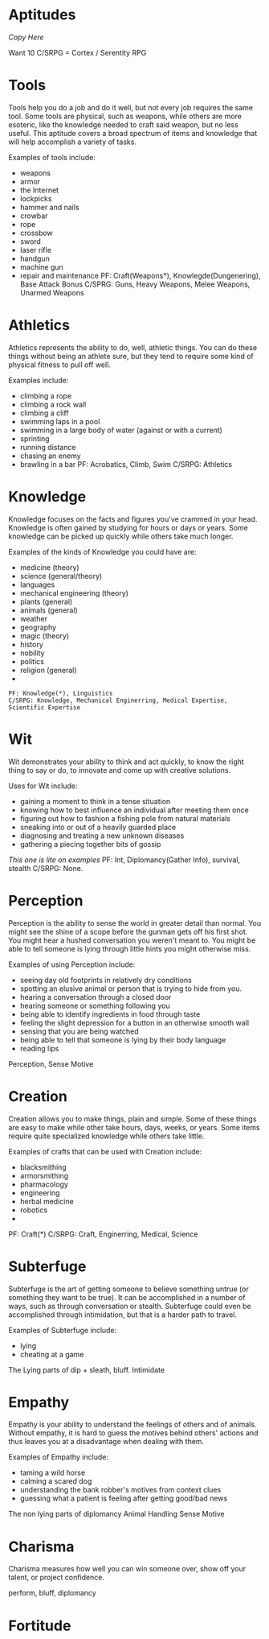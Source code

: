 # Aptitudes
*Copy Here*

Want 10
C/SRPG = Cortex / Serentity RPG
# Tools
Tools help you do a job and do it well, but not every job requires the same tool. Some tools are physical, such as weapons, while others are more esoteric, like the knowledge needed to craft said weapon, but no less useful. This aptitude covers a broad spectrum of items and knowledge that will help accomplish a variety of tasks.

Examples of tools include:
* weapons
* armor
* the Internet
* lockpicks
* hammer and nails
* crowbar
* rope
* crossbow
* sword
* laser rifle
* handgun
* machine gun
* repair and maintenance
	PF: Craft(Weapons*), Knowlegde(Dungenering), Base Attack Bonus
	C/SPRG: Guns, Heavy Weapons, Melee Weapons, Unarmed Weapons

# Athletics
Athletics represents the ability to do, well, athletic things. You can do these things without being an athlete sure, but they tend to require some kind of physical fitness to pull off well.

Examples include:
* climbing a rope
* climbing a rock wall
* climbing a cliff
* swimming laps in a pool
* swimming in a large body of water (against or with a current)
* sprinting
* running distance
* chasing an enemy
* brawling in a bar
	PF: Acrobatics, Climb, Swim
	C/SRPG: Athletics

# Knowledge
Knowledge focuses on the facts and figures you've crammed in your head. Knowledge is often gained by studying for hours or days or years. Some knowledge can be picked up quickly while others take much longer.

Examples of the kinds of Knowledge you could have are:
* medicine (theory)
* science (general/theory)
* languages
* mechanical engineering (theory)
* plants (general)
* animals (general)
* weather
* geography
* magic (theory)
* history
* nobility
* politics
* religion (general)
* 


	PF: Knowledge(*), Linguistics
	C/SRPG: Knowledge, Mechanical Enginerring, Medical Expertise, Scientific Expertise
	
# Wit
Wit demonstrates your ability to think and act quickly, to know the right thing to say or do, to innovate and come up with creative solutions. 

Uses for Wit include:
* gaining a moment to think in a tense situation
* knowing how to best influence an individual after meeting them once
* figuring out how to fashion a fishing pole from natural materials
* sneaking into or out of a heavily guarded place
* diagnosing and treating a new unknown diseases
* gathering a piecing together bits of gossip

*This one is lite on examples*
	PF: Int, Diplomancy(Gather Info), survival, stealth
	C/SRPG: None.

# Perception
Perception is the ability to sense the world in greater detail than normal. You might see the shine of a scope before the gunman gets off his first shot. You might hear a hushed conversation you weren't meant to. You might be able to tell someone is lying through little hints you might otherwise miss.

Examples of using Perception include:
* seeing day old footprints in relatively dry conditions
* spotting an elusive animal or person that is trying to hide from you.
* hearing a conversation through a closed door
* hearing someone or something following you
* being able to identify ingredients in food through taste
* feeling the slight depression for a button in an otherwise smooth wall
* sensing that you are being watched
* being able to tell that someone is lying by their body language
* reading lips

Perception, Sense Motive

# Creation
Creation allows you to make things, plain and simple. Some of these things are easy to make while other take hours, days, weeks, or years. Some items require quite specialized knowledge while others take little.

Examples of crafts that can be used with Creation include:

* blacksmithing
* armorsmithing
* pharmacology
* engineering 
* herbal medicine
* robotics
* 
PF: Craft(*)
	C/SRPG: Craft, Enginerring, Medical, Science

# Subterfuge
Subterfuge is the art of getting someone to believe something untrue (or something they want to be true). It can be accomplished in a number of ways, such as through conversation or stealth. Subterfuge could even be accomplished through intimidation, but that is a harder path to travel.

Examples of Subterfuge include:
* lying
* cheating at a game

The Lying parts of dip + sleath, bluff. Intimidate

# Empathy
Empathy is your ability to understand the feelings of others and of animals. Without empathy, it is hard to guess the motives behind others' actions and thus leaves you at a disadvantage when dealing with them.

Examples of Empathy include:
* taming a wild horse
* calming a scared dog
* understanding the bank robber's motives from context clues
* guessing what a patient is feeling after getting good/bad news

The non lying parts of diplomancy
Animal Handling
Sense Motive

# Charisma
Charisma measures how well you can win someone over, show off your talent, or project confidence. 

perform, bluff, diplomancy

# Fortitude

<!--stackedit_data:
eyJkaXNjdXNzaW9ucyI6eyJqUXFPS0JOZmZKdkpWS1ZkIjp7In
RleHQiOiJ3ZWFwb25jcmFmdCIsInN0YXJ0Ijo0MzQsImVuZCI6
NDM5fSwiVnV2bzdNOUJneGF5N3RqMiI6eyJ0ZXh0IjoiRXhhbX
BsZXMgaW5jbHVkZToiLCJzdGFydCI6OTI1LCJlbmQiOjk0Mn0s
IjBuMVJNVkJSNERTb2M0bEMiOnsidGV4dCI6ImluY2x1ZGUiLC
JzdGFydCI6MTk5OSwiZW5kIjoyMDA2fSwiRHQ1VnlLSWxPREF1
RTlzdyI6eyJzdGFydCI6NDc3NiwiZW5kIjo0Nzg1LCJ0ZXh0Ij
oiRm9ydGl0dWRlIn0sIjdpenZEQXJORUFLYmZ1U2ciOnsic3Rh
cnQiOjM3MzQsImVuZCI6Mzc0NCwidGV4dCI6IlN1YnRlcmZ1Z2
UifX0sImNvbW1lbnRzIjp7IjZpTTdRSERCak1sMG04bVAiOnsi
ZGlzY3Vzc2lvbklkIjoialFxT0tCTmZmSnZKVktWZCIsInN1Yi
I6ImdoOjE2MDI2MTEiLCJ0ZXh0IjoiVGhpcyBpcyBzdXBwb3Nl
ZCB0byBiZSBtb3JlIG9mIHRoZSB1c2FnZSBvZiB0b29scywgbm
90IHRoZSBjcmVhdGlvbiBvZiB0aGVtLiBUaGF0IHdvdWxkIGJl
IGNyZWF0aW9uLiIsImNyZWF0ZWQiOjE1NzM3NTY0NTAwNjl9LC
J3SFlIa2k4MEdQbWRLVnJHIjp7ImRpc2N1c3Npb25JZCI6ImpR
cU9LQk5mZkp2SlZLVmQiLCJzdWIiOiJnaDoxNjAyNjExIiwidG
V4dCI6Ikl0IGRlZiB3b3VsZCBiZSBob3cgdG8gdGFrZSBjYXJl
IG9mIHRoZSB0b29sIHRob3VnaCIsImNyZWF0ZWQiOjE1NzM3NT
Y0Njg2MjZ9LCJ5Z1pXNncxNzRTd2hMQzB4Ijp7ImRpc2N1c3Np
b25JZCI6IlZ1dm83TTlCZ3hheTd0ajIiLCJzdWIiOiJnaDoxNj
AyNjExIiwidGV4dCI6Ik1ha2Ugc3VyZSB0byBpbmNsdWRlIGJy
YXdsaW5nIGhlcmUuIiwiY3JlYXRlZCI6MTU3Mzc1NjUxOTAwN3
0sIkxzWVk4ZlJWSTlQVkxJS08iOnsiZGlzY3Vzc2lvbklkIjoi
MG4xUk1WQlI0RFNvYzRsQyIsInN1YiI6ImdoOjE2MDI2MTEiLC
J0ZXh0IjoiQWRkIFxuRGlhZ25vc2luZy90cmVhdGluZyBuZXcg
dW5rbm93biBkaXNlYXNlcy4iLCJjcmVhdGVkIjoxNTczNzgzMz
A2ODIyfSwiU0ZhcDU4NVB3eDB3OEphRyI6eyJkaXNjdXNzaW9u
SWQiOiJEdDVWeUtJbE9EQXVFOXN3Iiwic3ViIjoiZ2g6MTYwMj
YxMSIsInRleHQiOiJIYW5kbGluZyBFbW90aW9uXG5CbHVmZlxu
S2VlcGluZyB5b3VyIGNvb2xcblJlc2lzdGluZyBGZWFyXG5QdX
NoaW5nIHRocm91Z2ggcGFpblxuUHVzaGluZyBwYXN0IHlvdXIg
bGltaXRzIElFIChMb25nIERpc3RhbmNlIFN3aW1taW5nKSIsIm
NyZWF0ZWQiOjE1NzQyNjExNjUyNDR9LCI3VndRRW9TUXpTWTZz
Y0l2Ijp7ImRpc2N1c3Npb25JZCI6IjdpenZEQXJORUFLYmZ1U2
ciLCJzdWIiOiJnaDoxNjAyNjExIiwidGV4dCI6IkJsdWZmOlxu
U3ViOiBJIGRlY2VpdmUgeW91XG5DaGFyOiBZb3Ugd2FudCB0by
BiZWxpZXZlIG1lIFxuRm9ydDogSSBiZWxpZXZlIG1lIiwiY3Jl
YXRlZCI6MTU3NDI2MTI5ODU2NX19LCJoaXN0b3J5IjpbMjY1ND
QzMjE4LC0xMzk5NDYwOTIyLDE0ODIzMjc3MDcsLTE1MTg4OTc5
MDQsMjAxMzcwMjYwLDIwNDU1MjU0NTgsLTE3NzI1NTQ1NywtMz
A1Mzg2MTYyLDE2Njg1MzExNjQsLTE3NDgxMzkwNjYsLTIxMDY3
OTUzNSwxMTUzNTc5OTc1LDE3Nzc2NTIzNDUsLTYyMTkxODc2Ny
wtOTQxNjA0NjE3LC05NDE2MDQ2MTcsMjA2NzAzMzg2MCwtMTIy
NDcxMjMxNSwxODIzMDUwNzUwLDMyMTQ0ODYxMl19
-->